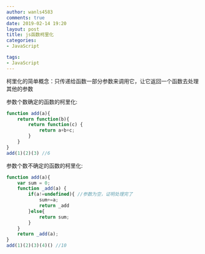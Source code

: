 ```yaml
---
author: wanls4583
comments: true
date: 2019-02-14 19:20
layout: post
title: js函数柯里化
categories:
- JavaScript

tags:
- JavaScript
---
```


柯里化的简单概念：只传递给函数一部分参数来调用它，让它返回一个函数去处理其他的参数

参数个数确定的函数的柯里化:

```javascript
function add(a){
    return function(b){
        return function(c) {
            return a+b+c;
        }
    }
}
add(1)(2)(3) //6
```

参数个数不确定的函数的柯里化:

```javascript
function add(a){
    var sum = 0;
    function _add(a) {
        if(a!=undefined){ //参数为空，证明处理完了
            sum+=a;
            return _add
        }else{
            return sum;
        }
    }
    return _add(a);
}
add(1)(2)(3)(4)() //10
```